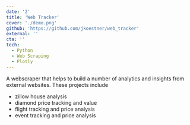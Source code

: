 ```yaml
---
date: '2'
title: 'Web Tracker'
cover: './demo.png'
github: 'https://github.com/jkoestner/web_tracker'
external: ''
cta: ''
tech:
  - Python
  - Web Scraping
  - Plotly
---
```


A webscraper that helps to build a number of analytics and insights from external websites. These projects include

- zillow house analysis
- diamond price tracking and value
- flight tracking and price analysis
- event tracking and price analysis
